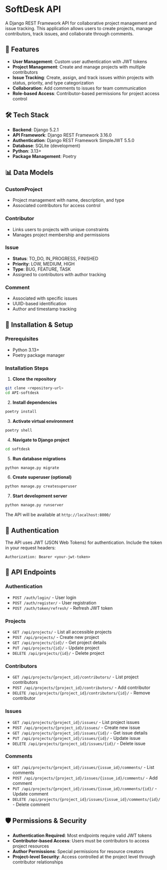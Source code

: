 # SoftDesk API

A Django REST Framework API for collaborative project management and issue tracking. This application allows users to create projects, manage contributors, track issues, and collaborate through comments.

## 🚀 Features

- **User Management**: Custom user authentication with JWT tokens
- **Project Management**: Create and manage projects with multiple contributors
- **Issue Tracking**: Create, assign, and track issues within projects with status, priority, and type categorization
- **Collaboration**: Add comments to issues for team communication
- **Role-based Access**: Contributor-based permissions for project access control

## 🛠️ Tech Stack

- **Backend**: Django 5.2.1
- **API Framework**: Django REST Framework 3.16.0
- **Authentication**: Django REST Framework SimpleJWT 5.5.0
- **Database**: SQLite (development)
- **Python**: 3.13+
- **Package Management**: Poetry

## 📊 Data Models

### CustomProject
- Project management with name, description, and type
- Associated contributors for access control

### Contributor
- Links users to projects with unique constraints
- Manages project membership and permissions

### Issue
- **Status**: TO_DO, IN_PROGRESS, FINISHED
- **Priority**: LOW, MEDIUM, HIGH
- **Type**: BUG, FEATURE, TASK
- Assigned to contributors with author tracking

### Comment
- Associated with specific issues
- UUID-based identification
- Author and timestamp tracking

## 🔧 Installation & Setup

### Prerequisites
- Python 3.13+
- Poetry package manager

### Installation Steps

1. **Clone the repository**
```bash
git clone <repository-url>
cd API-softdesk
```

2. **Install dependencies**
```bash
poetry install
```

3. **Activate virtual environment**
```bash
poetry shell
```

4. **Navigate to Django project**
```bash
cd softdesk
```

5. **Run database migrations**
```bash
python manage.py migrate
```

6. **Create superuser (optional)**
```bash
python manage.py createsuperuser
```

7. **Start development server**
```bash
python manage.py runserver
```

The API will be available at `http://localhost:8000/`

## 🔐 Authentication

The API uses JWT (JSON Web Tokens) for authentication. Include the token in your request headers:

```
Authorization: Bearer <your-jwt-token>
```

## 📡 API Endpoints

### Authentication
- `POST /auth/login/` - User login
- `POST /auth/register/` - User registration
- `POST /auth/token/refresh/` - Refresh JWT token

### Projects
- `GET /api/projects/` - List all accessible projects
- `POST /api/projects/` - Create new project
- `GET /api/projects/{id}/` - Get project details
- `PUT /api/projects/{id}/` - Update project
- `DELETE /api/projects/{id}/` - Delete project

### Contributors
- `GET /api/projects/{project_id}/contributors/` - List project contributors
- `POST /api/projects/{project_id}/contributors/` - Add contributor
- `DELETE /api/projects/{project_id}/contributors/{id}/` - Remove contributor

### Issues
- `GET /api/projects/{project_id}/issues/` - List project issues
- `POST /api/projects/{project_id}/issues/` - Create new issue
- `GET /api/projects/{project_id}/issues/{id}/` - Get issue details
- `PUT /api/projects/{project_id}/issues/{id}/` - Update issue
- `DELETE /api/projects/{project_id}/issues/{id}/` - Delete issue

### Comments
- `GET /api/projects/{project_id}/issues/{issue_id}/comments/` - List comments
- `POST /api/projects/{project_id}/issues/{issue_id}/comments/` - Add comment
- `PUT /api/projects/{project_id}/issues/{issue_id}/comments/{id}/` - Update comment
- `DELETE /api/projects/{project_id}/issues/{issue_id}/comments/{id}/` - Delete comment

## 🛡️ Permissions & Security

- **Authentication Required**: Most endpoints require valid JWT tokens
- **Contributor-based Access**: Users must be contributors to access project resources
- **Author Permissions**: Special permissions for resource creators
- **Project-level Security**: Access controlled at the project level through contributor relationships
 
